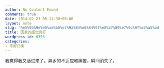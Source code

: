 ```yaml
---
author: No Content Found
comments: true
date: 2014-02-23 05:11:30+00:00
layout: note
slug: '%e5%9b%9e%e5%ae%b6%e7%9a%84%e6%84%9f%e8%a7%89%e7%9c%9f%e5%a5%bd'
title: 回家的感觉真好
wordpress_id: 6356
categories:
- 不好归类
---
```


我觉得我又活过来了。异乡的不适应和痛苦，瞬间消失了。
